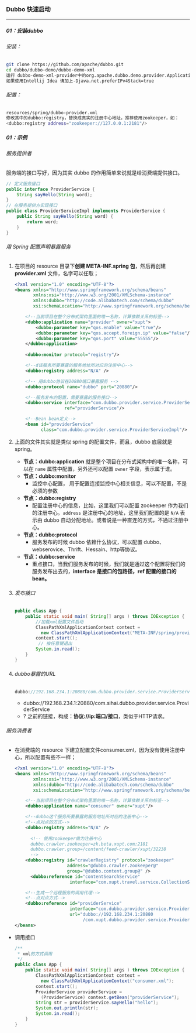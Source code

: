 ### Dubbo 快速启动

------

##### 01：安装dubbo

###### 安装：

```sh
git clone https://github.com/apache/dubbo.git
cd dubbo/dubbo-demo/dubbo-demo-xml
运行 dubbo-demo-xml-provider中的org.apache.dubbo.demo.provider.Application
如果使用Intellij Idea 请加上-Djava.net.preferIPv4Stack=true
```

###### 配置：

```sh
resources/spring/dubbo-provider.xml
修改其中的dubbo:registry，替换成真实的注册中心地址，推荐使用zookeeper，如：
<dubbo:registry address="zookeeper://127.0.0.1:2181"/>
```

##### 01：示例

###### 服务提供者

服务端的接口写好，因为其实 dubbo 的作用简单来说就是给消费端提供接口。

```java
// 定义服务接口
public interface ProviderService {
    String sayHello(String word);
}
// 在服务提供方实现接口
public class ProviderServiceImpl implements ProviderService {
    public String sayHello(String word) {
        return word;
    }
}
```

###### 用 Spring 配置声明暴露服务

1. 在项目的 resource 目录下**创建 META-INF.spring 包**，然后再创建 **provider.xml** 文件，名字可以任取；

   ```xml
   <?xml version="1.0" encoding="UTF-8"?>
   <beans xmlns="http://www.springframework.org/schema/beans"
          xmlns:xsi="http://www.w3.org/2001/XMLSchema-instance"
          xmlns:dubbo="http://code.alibabatech.com/schema/dubbo"
          xsi:schemaLocation="http://www.springframework.org/schema/beans        http://www.springframework.org/schema/beans/spring-beans.xsd        http://code.alibabatech.com/schema/dubbo        http://code.alibabatech.com/schema/dubbo/dubbo.xsd">
   
       <!--当前项目在整个分布式架构里面的唯一名称，计算依赖关系的标签-->
       <dubbo:application name="provider" owner="xupt">
           <dubbo:parameter key="qos.enable" value="true"/>
           <dubbo:parameter key="qos.accept.foreign.ip" value="false"/>
           <dubbo:parameter key="qos.port" value="55555"/>
       </dubbo:application>
     
       <dubbo:monitor protocol="registry"/>
   
       <!--d该服务所要暴露的服务地址所对应的注册中心-->
       <dubbo:registry address="N/A" />
   
       <!-- 用dubbo协议在20880端口暴露服务 -->
       <dubbo:protocol name="dubbo" port="20880"/>
   
       <!--服务发布的配置，需要暴露的服务接口-->
       <dubbo:service interface="com.dubbo.provider.service.ProviderService"
                      ref="providerService"/>
   
       <!--Bean bean定义-->
       <bean id="providerService" 
             class="com.dubbo.provider.service.ProviderServiceImpl"/>
   ```
   
2. 上面的文件其实就是类似 spring 的配置文件，而且，dubbo 底层就是 spring。

   - **节点：dubbo:application**
     就是整个项目在分布式架构中的唯一名称，可以在 `name` 属性中配置，另外还可以配置 `owner` 字段，表示属于谁。
   - **节点：dubbo:monitor**
     - 监控中心配置， 用于配置连接监控中心相关信息，可以不配置，不是必须的参数
   - **节点：dubbo:registry**
     - 配置注册中心的信息，比如，这里我们可以配置 zookeeper 作为我们的注册中心。`address` 是注册中心的地址，这里我们配置的是 `N/A` 表示由 dubbo 自动分配地址。或者说是一种直连的方式，不通过注册中心。
   - **节点：dubbo:protocol**
     - 服务发布的时候 dubbo 依赖什么协议，可以配置 dubbo、webserovice、Thrift、Hessain、http等协议。
   - **节点：dubbo:service**
     - 重点接口，当我们服务发布的时候，我们就是通过这个配置将我们的服务发布出去的，**interface 是接口的包路径，ref 配置的接口的 bean。**

3. ###### 发布接口

   ```java
   public class App {
       public static void main( String[] args ) throws IOException {
           //加载xml配置文件启动
           ClassPathXmlApplicationContext context = 
             new ClassPathXmlApplicationContext("META-INF/spring/provider.xml");
           context.start();
         	// 按任意键退出
           System.in.read();
       }
   }
   ```

4. ###### dubbo暴露的URL

   ```java
   dubbo://192.168.234.1:20880/com.dubbo.provider.service.ProviderService?anyhost=true&application=provider&bean.name=com.dubbo.provider.service.ProviderService&bind.ip=192.168.234.1&bind.port=20880&dubbo=2.0.2&generic=false&interface=com.dubbo.provider.service.ProviderService&methods=SayHello&owner=sihai&pid=8412&qos.accept.foreign.ip=false&qos.enable=true&qos.port=55555&side=provider&timestamp=1562077289380
   ```

   - dubbo://192.168.234.1:20880/com.sihai.dubbo.provider.service.ProviderService
   - ? 之前的链接，构成：**协议://ip:端口/接口**，类似于HTTP请求。

###### 服务消费者

- 在消费端的 resource 下建立配置文件consumer.xml，因为没有使用注册中心，所以配置有些不一样；

  ```xml
  <?xml version="1.0" encoding="UTF-8"?>
  <beans xmlns="http://www.springframework.org/schema/beans"
         xmlns:xsi="http://www.w3.org/2001/XMLSchema-instance"
         xmlns:dubbo="http://code.alibabatech.com/schema/dubbo"
         xsi:schemaLocation="http://www.springframework.org/schema/beans        http://www.springframework.org/schema/beans/spring-beans.xsd        http://code.alibabatech.com/schema/dubbo        http://code.alibabatech.com/schema/dubbo/dubbo.xsd">
  
      <!--当前项目在整个分布式架构里面的唯一名称，计算依赖关系的标签-->
      <dubbo:application name="consumer" owner="xupt"/>
  
      <!--dubbo这个服务所要暴露的服务地址所对应的注册中心-->
      <!--点对点的方式-->
      <dubbo:registry address="N/A" />
      
    	<!-- 使用zookeeper做为注册中心
  		dubbo.crawler.zookeeper=zk.beta.xupt.com:2181
  		dubbo.crawler.group=/content/feed-crawler/xupt/32238
  		-->
      <dubbo:registry id="crawlerRegistry" protocol="zookeeper"
                      address="@dubbo.crawler.zookeeper@"
                      group="@dubbo.content.group@" />
    	<dubbo:reference id="contentSearchService"
                       interface="com.xupt.travel.service.CollectionService" />
  
      <!--生成一个远程服务的调用代理-->
      <!--点对点方式-->
      <dubbo:reference id="providerService"
                       interface="com.dubbo.provider.service.ProviderService"
                       url="dubbo://192.168.234.1:20880
                            /com.xupt.dubbo.provider.service.ProviderService"/>
  </beans>
  ```

- 调用接口

  ```java
  /**
   * xml的方式调用
   */
  public class App {
      public static void main( String[] args ) throws IOException {
          ClassPathXmlApplicationContext context =
            new ClassPathXmlApplicationContext("consumer.xml");
          context.start();
          ProviderService providerService = 
            (ProviderService) context.getBean("providerService");
          String str = providerService.sayHello("hello");
          System.out.println(str);
          System.in.read();
      }
  }
  ```

  